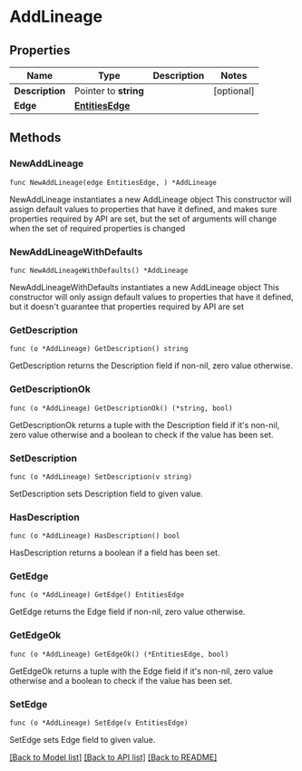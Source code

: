 # AddLineage

## Properties

Name | Type | Description | Notes
------------ | ------------- | ------------- | -------------
**Description** | Pointer to **string** |  | [optional] 
**Edge** | [**EntitiesEdge**](EntitiesEdge.md) |  | 

## Methods

### NewAddLineage

`func NewAddLineage(edge EntitiesEdge, ) *AddLineage`

NewAddLineage instantiates a new AddLineage object
This constructor will assign default values to properties that have it defined,
and makes sure properties required by API are set, but the set of arguments
will change when the set of required properties is changed

### NewAddLineageWithDefaults

`func NewAddLineageWithDefaults() *AddLineage`

NewAddLineageWithDefaults instantiates a new AddLineage object
This constructor will only assign default values to properties that have it defined,
but it doesn't guarantee that properties required by API are set

### GetDescription

`func (o *AddLineage) GetDescription() string`

GetDescription returns the Description field if non-nil, zero value otherwise.

### GetDescriptionOk

`func (o *AddLineage) GetDescriptionOk() (*string, bool)`

GetDescriptionOk returns a tuple with the Description field if it's non-nil, zero value otherwise
and a boolean to check if the value has been set.

### SetDescription

`func (o *AddLineage) SetDescription(v string)`

SetDescription sets Description field to given value.

### HasDescription

`func (o *AddLineage) HasDescription() bool`

HasDescription returns a boolean if a field has been set.

### GetEdge

`func (o *AddLineage) GetEdge() EntitiesEdge`

GetEdge returns the Edge field if non-nil, zero value otherwise.

### GetEdgeOk

`func (o *AddLineage) GetEdgeOk() (*EntitiesEdge, bool)`

GetEdgeOk returns a tuple with the Edge field if it's non-nil, zero value otherwise
and a boolean to check if the value has been set.

### SetEdge

`func (o *AddLineage) SetEdge(v EntitiesEdge)`

SetEdge sets Edge field to given value.



[[Back to Model list]](../README.md#documentation-for-models) [[Back to API list]](../README.md#documentation-for-api-endpoints) [[Back to README]](../README.md)


